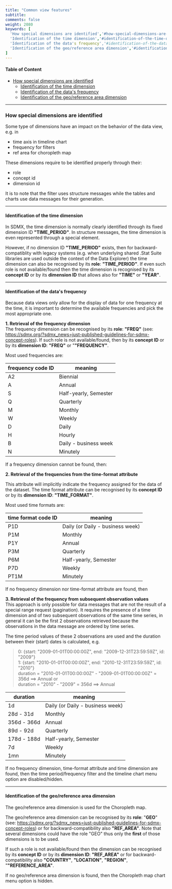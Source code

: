 ```yaml
---
title: "Common view features"
subtitle: 
comments: false
weight: 2080
keywords: [
  'How special dimensions are identified','#how-special-dimensions-are-identified',
  'Identification of the time dimension','#identification-of-the-time-dimension',
  'Identification of the data's frequency','#identification-of-the-datas-frequency',
  'Identification of the geo/reference area dimension','#identification-of-the-georeference-area-dimension',
]
---
```


#### Table of Content
- [How special dimensions are identified](#how-special-dimensions-are-identified)
  - [Identification of the time dimension](#identification-of-the-time-dimension)
  - [Identification of the data's frequency](#identification-of-the-datas-frequency)
  - [Identification of the geo/reference area dimension](#identification-of-the-georeference-area-dimension)

---

### How special dimensions are identified
Some type of dimensions have an impact on the behavior of the data view, e.g. in
* time axis in timeline chart
* frequency for filters
* ref area for choropleth map

These dimensions require to be identified properly through their:
* role
* concept id
* dimension id

It is to note that the filter uses structure messages while the tables and charts use data messages for their generation.  

---

#### Identification of the time dimension
In SDMX, the time dimension is normally clearly identified through its fixed dimension ID **"TIME_PERIOD"**. In structure messages, the time dimension is even represented through a special element.

However, if no dimension ID **"TIME_PERIOD"** exists, then for backward-compatiblity with legacy systems (e.g. when underlying shared .Stat Suite libraries are used outside the context of the Data Explorer) the time dimension can also be recognised by its **role**: **"TIME_PERIOD"**. If even such role is not available/found then the time dimension is recognised by its **concept ID** or by its **dimension ID** that allows also for **"TIME"** or **"YEAR"**.

---

#### Identification of the data's frequency
Because data views only allow for the display of data for one frequency at the time, it is important to determine the available frequencies and pick the most appropriate one.

**1. Retrieval of the frequency dimension**  
The frequency dimension can be recognised by its **role**: **"FREQ"** (see: https://sdmx.org/?sdmx_news=just-published-guidelines-for-sdmx-concept-roles). If such role is not available/found, then by its **concept ID** or by its **dimension ID**: **"FREQ"** or "**"FREQUENCY"**.

Most used frequencies are:  

| frequency code ID | meaning |  
|-------------------|-------------|  
| A2 | Biennial |  
| A | Annual |  
| S | Half-yearly, Semester |  
| Q | Quarterly |  
| M | Monthly |  
| W | Weekly |  
| D | Daily |  
| H | Hourly |  
| B | Daily - business week |  
| N | Minutely |  

If a frequency dimension cannot be found, then: 

**2. Retrieval of the frequencies from the time-format attribute**  

This attribute will implicitly indicate the frequency assigned for the data of the dataset. The time format attribute can be recognised by its **concept ID** or by its **dimension ID**: **"TIME_FORMAT"**.

Most used time formats are:  

| time format code ID | meaning |
|---------|---------|
| P1D | Daily (or Daily - business week) |
| P1M | Monthly |
| P1Y | Annual |
| P3M | Quarterly |
| P6M | Half-yearly, Semester |
| P7D | Weekly |
| PT1M | Minutely |

If no frequency dimension nor time-format attribute are found, then 

**3. Retrieval of the frequency from subsequent observation values**  
This approach is only possible for data messages that are not the result of a special range request (pagination). It requires the presence of a time dimension and of two subsequent observations of the same time series, in general it can be the first 2 observations retrieved because the observations in the data message are ordered by time series.

The time period values of these 2 observations are used and the duration between their (start) dates is calculated, e.g.  
>  0: {start: "2009-01-01T00:00:00Z", end: "2009-12-31T23:59:59Z", id: "2009"}  
>  1: {start: "2010-01-01T00:00:00Z", end: "2010-12-31T23:59:59Z", id: "2010"}  
  duration = "2010-01-01T00:00:00Z" - "2009-01-01T00:00:00Z" = 356d ==> Annual  or  
  duration = "2010" - "2009" = 356d ==> Annual  

| duration | meaning |
|---------|---------|
| 1d | Daily (or Daily - business week) |
| 28d - 31d | Monthly |
| 356d - 366d | Annual |
| 89d - 92d | Quarterly |
| 178d - 188d | Half-yearly, Semester |
| 7d | Weekly |
| 1mn | Minutely |

If no frequency dimension, time-format attribute and time dimension are found, then the time period/frequency filter and the timeline chart menu option are disabled/hidden.

---

#### Identification of the geo/reference area dimension
The geo/reference area dimension is used for the Choropleth map.

The geo/reference area dimension can be recognised by its **role**: "**GEO**" (see: https://sdmx.org/?sdmx_news=just-published-guidelines-for-sdmx-concept-roles) or for backward-compatibility also **"REF_AREA"**. Note that several dimensions could have the role "GEO" thus only the **first** of those dimensions is to be used.

If such a role is not available/found then the dimension can be recognised by its **concept ID** or by its **dimension ID**: **"REF_AREA"** or for backward-compatibility also **"COUNTRY"**, **"LOCATION"**, **"REGION"**, "**"REFERENCE_AREA"**. 

If no geo/reference area dimension is found, then the Choropleth map chart menu option is hidden.

